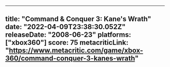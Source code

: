 
---
title: "Command & Conquer 3: Kane's Wrath"
date: "2022-04-09T23:38:30.052Z"
releaseDate: "2008-06-23"
platforms: ["xbox360"]
score: 75
metacriticLink: "https://www.metacritic.com/game/xbox-360/command-conquer-3-kanes-wrath"
---
